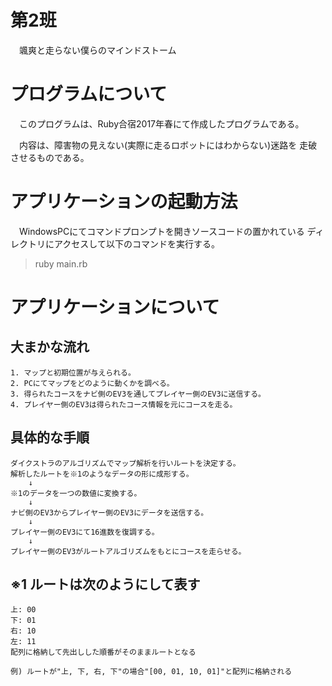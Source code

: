 # 第2班

　颯爽と走らない僕らのマインドストーム


# プログラムについて

　このプログラムは、Ruby合宿2017年春にて作成したプログラムである。

　内容は、障害物の見えない(実際に走るロボットにはわからない)迷路を
走破させるものである。


# アプリケーションの起動方法

　WindowsPCにてコマンドプロンプトを開きソースコードの置かれている
ディレクトリにアクセスして以下のコマンドを実行する。

> ruby main.rb

# アプリケーションについて
## 大まかな流れ
	1. マップと初期位置が与えられる。
	2. PCにてマップをどのように動くかを調べる。
	3. 得られたコースをナビ側のEV3を通してプレイヤー側のEV3に送信する。
	4. プレイヤー側のEV3は得られたコース情報を元にコースを走る。


## 具体的な手順
	ダイクストラのアルゴリズムでマップ解析を行いルートを決定する。
	解析したルートを※1のようなデータの形に成形する。
		↓
	※1のデータを一つの数値に変換する。
		↓
	ナビ側のEV3からプレイヤー側のEV3にデータを送信する。
		↓
	プレイヤー側のEV3にて16進数を復調する。
		↓
	プレイヤー側のEV3がルートアルゴリズムをもとにコースを走らせる。


## ※1 ルートは次のようにして表す
	上: 00
	下: 01
	右: 10
	左: 11
	配列に格納して先出しした順番がそのままルートとなる

	例) ルートが"上, 下, 右, 下"の場合"[00, 01, 10, 01]"と配列に格納される
